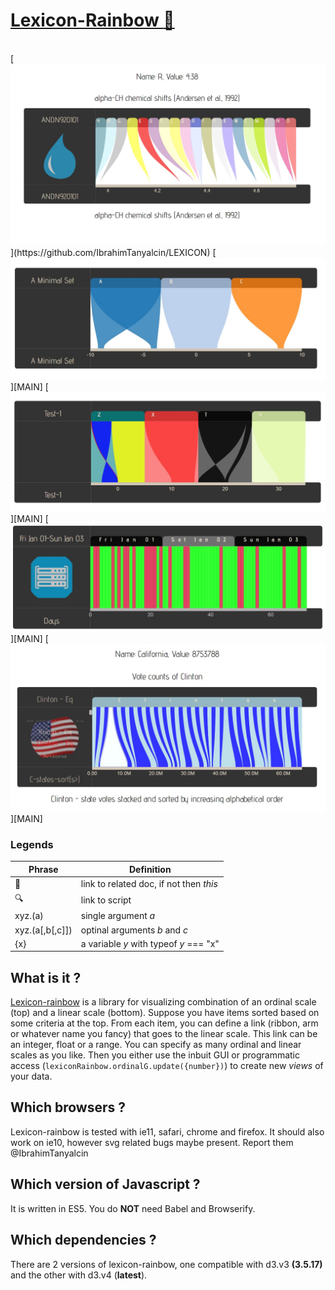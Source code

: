 # <a id="h1" href="#h1">Lexicon-Rainbow [:rainbow:](MAIN)</a>
<br/>
[<img alt="test" src="./examples/AminoAcids/aminoAcids.jpg">](https://github.com/IbrahimTanyalcin/LEXICON)
[<img src="./examples/Minimal/minimal.jpg">][MAIN] 
[<img src="./examples/RandomDataset/randomDataset.jpg">][MAIN] 
[<img src="./examples/ServerDownTime/serverDownTime.jpg">][MAIN] 
[<img src="./examples/USvotes/USvotes.jpg">][MAIN] 

### Legends
Phrase | Definition
-------|-----------
:link: |link to related doc, if not then *this*
:mag:  |link to script
xyz.(a)|single argument *a*
xyz.(a[,b[,c]])|optinal arguments *b* and *c*
{x} | a variable *y* with typeof *y* === "x"

## What is it ?
[Lexicon-rainbow](#h1) is a library for visualizing combination of an ordinal scale (top) and a linear scale (bottom). Suppose you have items sorted based on some criteria at the top. From each item, you can define a link (ribbon, arm or whatever name you fancy) that goes to the linear scale. This link can be an integer, float or a range. You can specify as many ordinal and linear scales as you like. Then you either use the inbuit GUI or programmatic access (```lexiconRainbow.ordinalG.update({number})```) to create new *views* of your data.

## Which browsers ? 
Lexicon-rainbow is tested with ie11, safari, chrome and firefox. It should also work on ie10, however svg related bugs maybe present. Report them @IbrahimTanyalcin

## Which version of Javascript ? 
It is written in ES5. You do __NOT__ need Babel and Browserify.

## Which dependencies ? 
There are 2 versions of lexicon-rainbow, one compatible with d3.v3 **(3.5.17)** and the other with
d3.v4 (**latest**).

[MAIN]: https://github.com/IbrahimTanyalcin/LEXICON